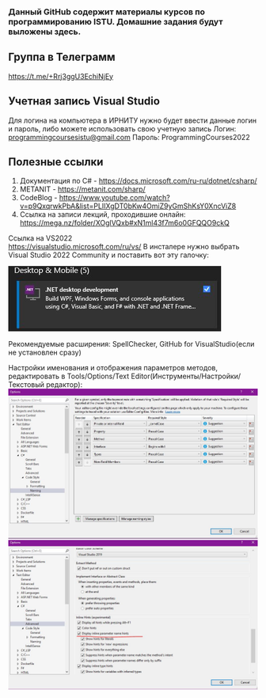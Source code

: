 ### Данный GitHub содержит материалы курсов по программированию ISTU. Домашние задания будут выложены здесь.

## Группа в Телеграмм
https://t.me/+Rrj3ggU3EchiNjEy

## Учетная запись Visual Studio
Для логина на компьютера в ИРНИТУ нужно будет ввести данные логин и пароль, либо можете использовать свою учетную запись
Логин: programmingcoursesistu@gmail.com
Пароль: ProgrammingCourses2022

## Полезные ссылки

1. Документация по C# - https://docs.microsoft.com/ru-ru/dotnet/csharp/
2. METANIT - https://metanit.com/sharp/
3. CodeBlog - https://www.youtube.com/watch?v=p9QxqrwkPbA&list=PLIIXgDT0bKw4OmiZ9yGmShKsY0XncViZ8
4. Ссылка на записи лекций, проходившие онлайн: https://mega.nz/folder/XOglVQxb#xN1ml43f7m6o0GFQQO9ckQ

Ссылка на VS2022  
https://visualstudio.microsoft.com/ru/vs/
В инсталере нужно выбрать Visual Studio 2022 Community и поставить вот эту галочку:

![Image alt](https://github.com/ProgrammingCoursesISTU/ProgrammingCoursesISTU/blob/main/.NET_Setup.JPG)

Рекомендуемые расширения:
SpellChecker, GitHub for VisualStudio(если не установлен сразу)

Настройки именования и отображения параметров методов, редактировать в Tools/Options/Text Editor(Инструменты/Настройки/Текстовый редактор):
![Image alt](https://github.com/ProgrammingCoursesISTU/ProgrammingCoursesISTU/blob/main/Naming.JPG)
![Image alt](https://github.com/ProgrammingCoursesISTU/ProgrammingCoursesISTU/blob/main/Inline_parametrs.JPG)
